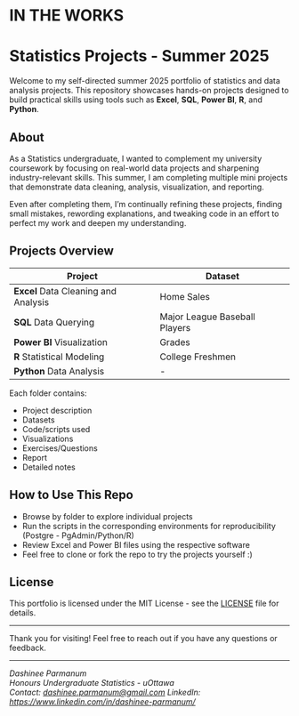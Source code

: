 # IN THE WORKS

# Statistics Projects - Summer 2025

Welcome to my self-directed summer 2025 portfolio of statistics and data analysis projects. This repository showcases hands-on projects designed to build practical skills using tools such as **Excel**, **SQL**, **Power BI**, **R**, and **Python**.

## About

As a Statistics undergraduate, I wanted to complement my university coursework by focusing on real-world data projects and sharpening industry-relevant skills. 
This summer, I am completing multiple mini projects that demonstrate data cleaning, analysis, visualization, and reporting.

Even after completing them, I’m continually refining these projects, finding small mistakes, rewording explanations, and tweaking code in an effort to perfect my work and deepen my understanding.

## Projects Overview

| Project                                   | Dataset                       |
|-------------------------------------------|-------------------------------|
| **Excel** Data Cleaning and Analysis      | Home Sales                    |
| **SQL** Data Querying                     | Major League Baseball Players |
| **Power BI** Visualization                | Grades                        |
| **R** Statistical Modeling                | College Freshmen              |
| **Python** Data Analysis                  | -                             |

Each folder contains:
- Project description
- Datasets
- Code/scripts used
- Visualizations
- Exercises/Questions
- Report
- Detailed notes

## How to Use This Repo

- Browse by folder to explore individual projects
- Run the scripts in the corresponding environments for reproducibility (Postgre - PgAdmin/Python/R)
- Review Excel and Power BI files using the respective software
- Feel free to clone or fork the repo to try the projects yourself :)

## License

This portfolio is licensed under the MIT License - see the [LICENSE](LICENSE) file for details.

---

Thank you for visiting! Feel free to reach out if you have any questions or feedback.

---

*Dashinee Parmanum*  
*Honours Undergraduate Statistics - uOttawa*  
*Contact: dashinee.parmanum@gmail.com*
*LinkedIn: https://www.linkedin.com/in/dashinee-parmanum/*

